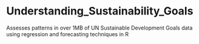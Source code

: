 # Understanding_Sustainability_Goals
Assesses patterns in over 1MB of UN Sustainable Development Goals data using regression and forecasting techniques in R

